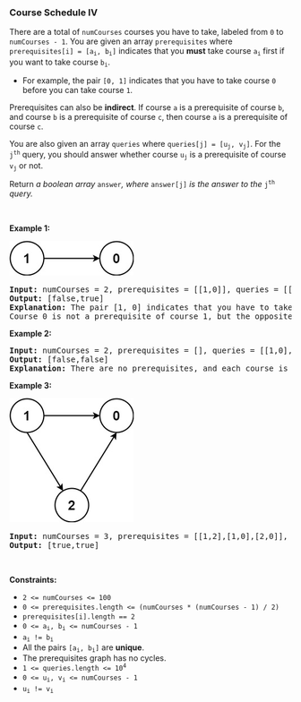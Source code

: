 
<h3>Course Schedule IV</h3>
<div><p>There are a total of <code>numCourses</code> courses you have to take, labeled from <code>0</code> to <code>numCourses - 1</code>. You are given an array <code>prerequisites</code> where <code>prerequisites[i] = [a<sub>i</sub>, b<sub>i</sub>]</code> indicates that you <strong>must</strong> take course <code>a<sub>i</sub></code> first if you want to take course <code>b<sub>i</sub></code>.</p>
<ul>
<li>For example, the pair <code>[0, 1]</code> indicates that you have to take course <code>0</code> before you can take course <code>1</code>.</li>
</ul>
<p>Prerequisites can also be <strong>indirect</strong>. If course <code>a</code> is a prerequisite of course <code>b</code>, and course <code>b</code> is a prerequisite of course <code>c</code>, then course <code>a</code> is a prerequisite of course <code>c</code>.</p>
<p>You are also given an array <code>queries</code> where <code>queries[j] = [u<sub>j</sub>, v<sub>j</sub>]</code>. For the <code>j<sup>th</sup></code> query, you should answer whether course <code>u<sub>j</sub></code> is a prerequisite of course <code>v<sub>j</sub></code> or not.</p>
<p>Return <i>a boolean array </i><code>answer</code><i>, where </i><code>answer[j]</code><i> is the answer to the </i><code>j<sup>th</sup></code><i> query.</i></p>
<p> </p>
<p><strong>Example 1:</strong></p>
<img alt="" src="assets/e713016904404487802d6f6d05fec852.jpg" style="width: 222px; height: 62px;"/>
<pre><strong>Input:</strong> numCourses = 2, prerequisites = [[1,0]], queries = [[0,1],[1,0]]
<strong>Output:</strong> [false,true]
<strong>Explanation:</strong> The pair [1, 0] indicates that you have to take course 1 before you can take course 0.
Course 0 is not a prerequisite of course 1, but the opposite is true.
</pre>
<p><strong>Example 2:</strong></p>
<pre><strong>Input:</strong> numCourses = 2, prerequisites = [], queries = [[1,0],[0,1]]
<strong>Output:</strong> [false,false]
<strong>Explanation:</strong> There are no prerequisites, and each course is independent.
</pre>
<p><strong>Example 3:</strong></p>
<img alt="" src="assets/7f903f41fcac4e88ba1292c992a57161.jpg" style="width: 222px; height: 222px;"/>
<pre><strong>Input:</strong> numCourses = 3, prerequisites = [[1,2],[1,0],[2,0]], queries = [[1,0],[1,2]]
<strong>Output:</strong> [true,true]
</pre>
<p> </p>
<p><strong>Constraints:</strong></p>
<ul>
<li><code>2 &lt;= numCourses &lt;= 100</code></li>
<li><code>0 &lt;= prerequisites.length &lt;= (numCourses * (numCourses - 1) / 2)</code></li>
<li><code>prerequisites[i].length == 2</code></li>
<li><code>0 &lt;= a<sub>i</sub>, b<sub>i</sub> &lt;= numCourses - 1</code></li>
<li><code>a<sub>i</sub> != b<sub>i</sub></code></li>
<li>All the pairs <code>[a<sub>i</sub>, b<sub>i</sub>]</code> are <strong>unique</strong>.</li>
<li>The prerequisites graph has no cycles.</li>
<li><code>1 &lt;= queries.length &lt;= 10<sup>4</sup></code></li>
<li><code>0 &lt;= u<sub>i</sub>, v<sub>i</sub> &lt;= numCourses - 1</code></li>
<li><code>u<sub>i</sub> != v<sub>i</sub></code></li>
</ul>
</div>

